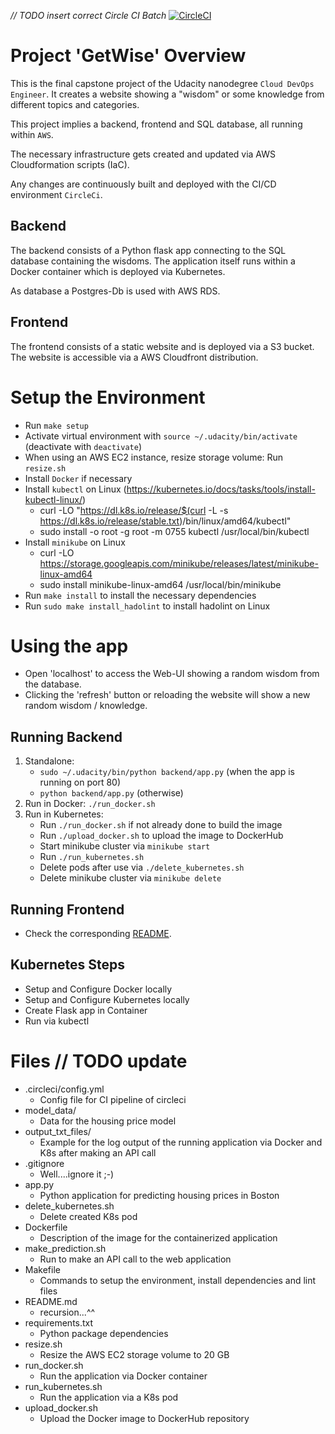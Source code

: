 *// TODO insert correct Circle CI Batch*
[![CircleCI](https://circleci.com/gh/der-jd/udacity-cloud-devops-engineer-microservices-project/tree/main.svg?style=shield)](https://circleci.com/gh/der-jd/udacity-cloud-devops-engineer-microservices-project/tree/main)

# Project 'GetWise' Overview

This is the final capstone project of the Udacity nanodegree `Cloud DevOps Engineer`.
It creates a website showing a "wisdom" or some knowledge from different topics and categories.

This project implies a backend, frontend and SQL database, all running within `AWS`.

The necessary infrastructure gets created and updated via AWS Cloudformation scripts (IaC).

Any changes are continuously built and deployed with the CI/CD environment `CircleCi`.

## Backend
The backend consists of a Python flask app connecting to the SQL database containing the wisdoms. The application itself runs within a Docker container which is deployed via Kubernetes.

As database a Postgres-Db is used with AWS RDS.

## Frontend
The frontend consists of a static website and is deployed via a S3 bucket.
The website is accessible via a AWS Cloudfront distribution.


# Setup the Environment

* Run `make setup`
* Activate virtual environment with `source ~/.udacity/bin/activate` (deactivate with `deactivate`)
* When using an AWS EC2 instance, resize storage volume: Run `resize.sh`
* Install `Docker` if necessary
* Install `kubectl` on Linux (https://kubernetes.io/docs/tasks/tools/install-kubectl-linux/)
    * curl -LO "https://dl.k8s.io/release/$(curl -L -s https://dl.k8s.io/release/stable.txt)/bin/linux/amd64/kubectl"
    * sudo install -o root -g root -m 0755 kubectl /usr/local/bin/kubectl
* Install `minikube` on Linux
    * curl -LO https://storage.googleapis.com/minikube/releases/latest/minikube-linux-amd64
    * sudo install minikube-linux-amd64 /usr/local/bin/minikube
* Run `make install` to install the necessary dependencies
* Run `sudo make install_hadolint` to install hadolint on Linux


# Using the app

* Open 'localhost' to access the Web-UI showing a random wisdom from the database.
* Clicking the 'refresh' button or reloading the website will show a new random wisdom / knowledge.

## Running Backend
1. Standalone:
    * `sudo ~/.udacity/bin/python backend/app.py` (when the app is running on port 80)
    * `python backend/app.py` (otherwise)
2. Run in Docker:  `./run_docker.sh`
3. Run in Kubernetes:
    * Run `./run_docker.sh` if not already done to build the image
    * Run `./upload_docker.sh` to upload the image to DockerHub
    * Start minikube cluster via `minikube start`
    * Run `./run_kubernetes.sh`
    * Delete pods after use via `./delete_kubernetes.sh`
    * Delete minikube cluster via `minikube delete`

## Running Frontend
* Check the corresponding [README](./frontend/README.md).

## Kubernetes Steps
* Setup and Configure Docker locally
* Setup and Configure Kubernetes locally
* Create Flask app in Container
* Run via kubectl


# Files // TODO update

* .circleci/config.yml
    * Config file for CI pipeline of circleci
* model_data/
    * Data for the housing price model
* output_txt_files/
    * Example for the log output of the running application via Docker and K8s after making an API call
* .gitignore
    * Well....ignore it ;-)
* app.py
    *  Python application for predicting housing prices in Boston
* delete_kubernetes.sh
    *  Delete created K8s pod
* Dockerfile
    *  Description of the image for the containerized application
* make_prediction.sh
    * Run to make an API call to the web application
* Makefile
    * Commands to setup the environment, install dependencies and lint files
* README.md
    * recursion...^^
* requirements.txt
    * Python package dependencies
* resize.sh
    * Resize the AWS EC2 storage volume to 20 GB
* run_docker.sh
    * Run the application via Docker container
* run_kubernetes.sh
    * Run the application via a K8s pod
* upload_docker.sh
    * Upload the Docker image to DockerHub repository

